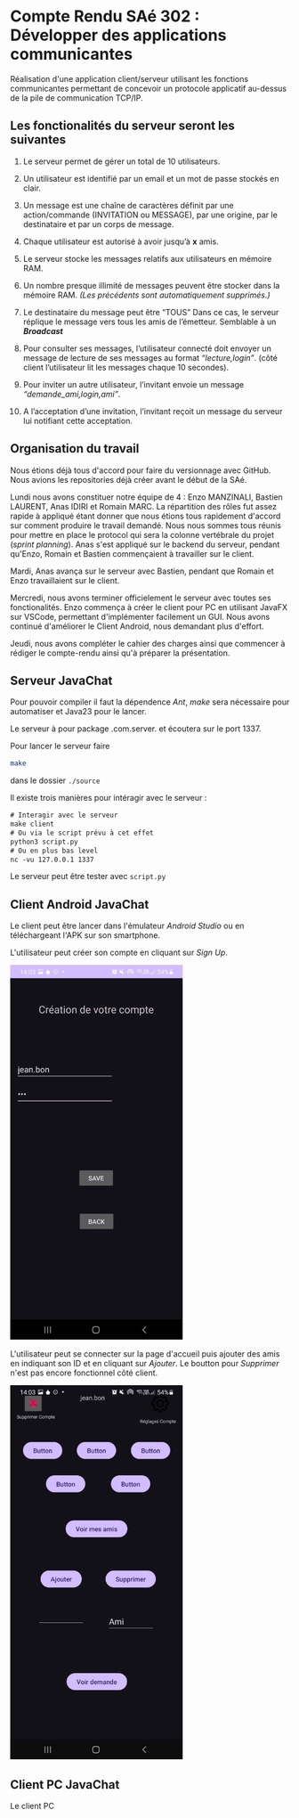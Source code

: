 # Compte Rendu SAé 302 : Développer des applications communicantes

Réalisation d'une application client/serveur utilisant les fonctions communicantes permettant de
concevoir un protocole applicatif au-dessus de la pile de communication TCP/IP.

## Les fonctionalités du serveur seront les suivantes

1. Le serveur permet de gérer un total de 10 utilisateurs.

2. Un utilisateur est identifié par un email et un mot de passe stockés en clair.
   
3. Un message est une chaîne de caractères définit par une action/commande (INVITATION
ou MESSAGE), par une origine, par le destinataire et par un corps de message.

4. Chaque utilisateur est autorisé à avoir jusqu’à __x__ amis.
   
5. Le serveur stocke les messages relatifs aux utilisateurs en mémoire RAM.
   
6. Un nombre presque illimité de messages peuvent être stocker dans la mémoire RAM. _(Les précédents sont automatiquement supprimés.)_
   
7. Le destinataire du message peut être “TOUS” Dans ce cas, le serveur réplique le message vers tous les amis de l’émetteur. Semblable à un ***Broadcast***
   
8. Pour consulter ses messages, l’utilisateur connecté doit envoyer un message de lecture de
ses messages au format *“lecture,login”*. (côté client l’utilisateur lit les messages chaque
10 secondes).

9. Pour inviter un autre utilisateur, l’invitant envoie un message *“demande_ami,login,ami”*.
    
10.  A l’acceptation d’une invitation, l’invitant reçoit un message du serveur lui notifiant cette acceptation.
    

## Organisation du travail

Nous étions déjà tous d'accord pour faire du versionnage avec GitHub. Nous avions les repositories déjà créer avant le début de la SAé.

Lundi nous avons constituer notre équipe de 4 : Enzo MANZINALI, Bastien LAURENT, Anas IDIRI et Romain MARC.
La répartition des rôles fut assez rapide à appliqué étant donner que nous étions tous rapidement d'accord sur comment produire le travail demandé. Nous nous sommes tous réunis pour mettre en place le protocol qui sera la colonne vertébrale du projet (*sprint planning*).
Anas s'est appliqué sur le backend du serveur, pendant qu'Enzo, Romain et Bastien commençaient à travailler sur le client.

Mardi, Anas avança sur le serveur avec Bastien, pendant que Romain et Enzo travaillaient sur le client.

Mercredi, nous avons terminer officielement le serveur avec toutes ses fonctionalités. Enzo commença à créer le client pour PC en utilisant JavaFX sur VSCode, permettant d'implémenter facilement un GUI. Nous avons continué d'améliorer le Client Android, nous demandant plus d'effort.

Jeudi, nous avons compléter le cahier des charges ainsi que commencer à rédiger le compte-rendu ainsi qu'à préparer la présentation.

## Serveur JavaChat

Pour pouvoir compiler il faut la dépendence *Ant*, *make* sera nécessaire pour automatiser et Java23 pour le lancer.

Le serveur à pour package .com.server. et écoutera sur le port 1337.

Pour lancer le serveur faire
```bash
make
```
dans le dossier `./source`

Il existe trois manières pour intéragir avec le serveur : 
```
# Interagir avec le serveur
make client
# Ou via le script prévu à cet effet
python3 script.py
# Ou en plus bas level
nc -vu 127.0.0.1 1337
```
Le serveur peut être tester avec ``script.py``

## Client Android JavaChat

Le client peut être lancer dans l'émulateur *Android Studio* ou en téléchargeant l'APK sur son smartphone.

L'utilisateur peut créer son compte en cliquant sur *Sign Up*.

<img src="UserCreate.jpg" alt="Création d'un utilisateur" width="310"/>

L'utilisateur peut se connecter sur la page d'accueil puis ajouter des amis en indiquant son ID et en cliquant sur *Ajouter*.
Le boutton pour *Supprimer* n'est pas encore fonctionnel côté client.

<img src="AjoutAmi.jpg" alt="Ajout d'un ami" width="310"/>

## Client PC JavaChat

Le client PC 